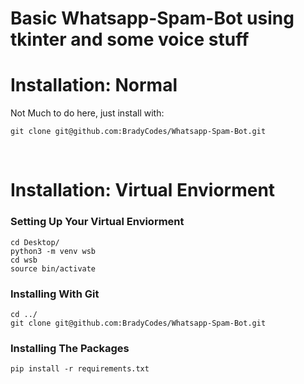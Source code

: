 # Basic Whatsapp-Spam-Bot using tkinter and some voice stuff


# Installation: Normal

Not Much to do here, just install with:

    git clone git@github.com:BradyCodes/Whatsapp-Spam-Bot.git

<br />



# Installation: Virtual Enviorment

### Setting Up Your Virtual Enviorment

    cd Desktop/
    python3 -m venv wsb
    cd wsb
    source bin/activate

### Installing With Git

    cd ../
    git clone git@github.com:BradyCodes/Whatsapp-Spam-Bot.git

### Installing The Packages

    pip install -r requirements.txt
